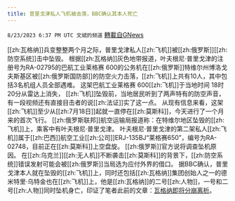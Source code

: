 ```yaml
---
title: 普里戈津私人飞机被击落，BBC确认其本人死亡
---
```

`8/23/2023 6:37 PM UTC 文斌的频道` [轉載自GNews](https://gnews.org/articles/1589017)

[[zh:瓦格纳]]兵变整整两个月之际，普里戈津私人[[zh:飞机]]被[[zh:俄罗斯]][[zh:防空系统]]击中坠毁。
根据[[zh:瓦格纳]]灰色地带报道，叶夫根尼·普里戈津的注册号为RA-02795的巴航工业莱格赛 600的公务机在[[zh:俄罗斯]]特维尔州博洛戈夫斯基区被[[zh:俄罗斯国防部]]的防空火力击落，[[zh:飞机]]上共有10人，其中包括3名机组人员全部遇难。 
这架巴航工业莱格赛 600[[zh:飞机]]于当地时间 18时20分从雷达上消失， [[zh:飞机]]坠毁前，当地居民听到了两声特有的防空声音，有一段视频还有直接目击者的说[[zh:法证]]实了这一点。 
从现有信息来看，这架[[zh:飞机]]至少从[[zh:7月18日]]起就一直停在[[zh:莫斯科]]，今天进行了一个月来的首次飞行。
[[zh:俄罗斯联邦]]航空运输局报道称：在特维尔地区坠毁的[[zh:飞机]]上，乘客中有叶夫根尼·普里戈津。
叶夫根尼·普里戈津的第二架私人[[zh:飞机]]属于[[zh:巴西]]航空工业[[zh:公司]]ERJ-135BJ“莱格赛650”，编号为RA-02748，目前正在[[zh:莫斯科]]上空盘旋。 
[[zh:俄罗斯]]官方说将调查坠机原因。 
在[[zh:乌克兰]][[zh:无人机]]不断袭击[[zh:莫斯科]]的背景下，[[zh:防空系统]]错误发射可能会被[[zh:俄罗斯]]当局选为应付外界的借口。 
据BBC确认，普里戈津本人就在坠毁的[[zh:飞机]]上，同时还包括[[zh:瓦格纳]]集团创始人之一的德米特里·乌特金也在[[zh:飞机]]上，他是[[zh:瓦格纳]]的二号[[zh:人物]]，一号和二号[[zh:人物]]同时坠机身亡，印证了笔者此前的文章：[瓦格纳即将分崩离析](https://gnews.org/t/7M5M4GP)。

